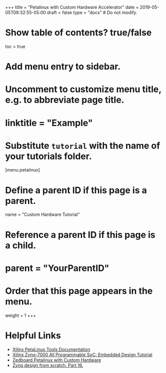 +++
title = "Petalinux with Custom Hardware Accelerator"
date = 2019-05-05T09:32:55-05:00
draft = false
type = "docs"  # Do not modify.

# Show table of contents? true/false
toc = true

# Add menu entry to sidebar.

# Uncomment to customize menu title, e.g. to abbreviate page title.
# linktitle = "Example"

# Substitute `tutorial` with the name of your tutorials folder.
[menu.petalinux]
  # Define a parent ID if this page is a parent.
  name = "Custom Hardware Tutorial"
  
  # Reference a parent ID if this page is a child.
  # parent = "YourParentID"
  
  # Order that this page appears in the menu.
  weight = 1
+++


# Helpful Links
* [Xilinx PetaLinux Tools Documentation](https://www.xilinx.com/support/documentation/sw_manuals/xilinx2018_3/ug1144-petalinux-tools-reference-guide.pdf)
* [Xilinx Zynq-7000 All Programmable SoC: Embedded Design Tutorial](https://www.xilinx.com/support/documentation/sw_manuals/xilinx2018_3/ug1165-zynq-embedded-design-tutorial.pdf)
* [Zedboard Petalinux with Custom Hardware](https://fpgaw0rld.wordpress.com/2016/07/26/zedboard-petalinux-with-custom-hardware/)
* [Zynq design from scratch. Part 16.](http://svenand.blogdrives.com/archive/175.html#.V5crU7h96hc)

